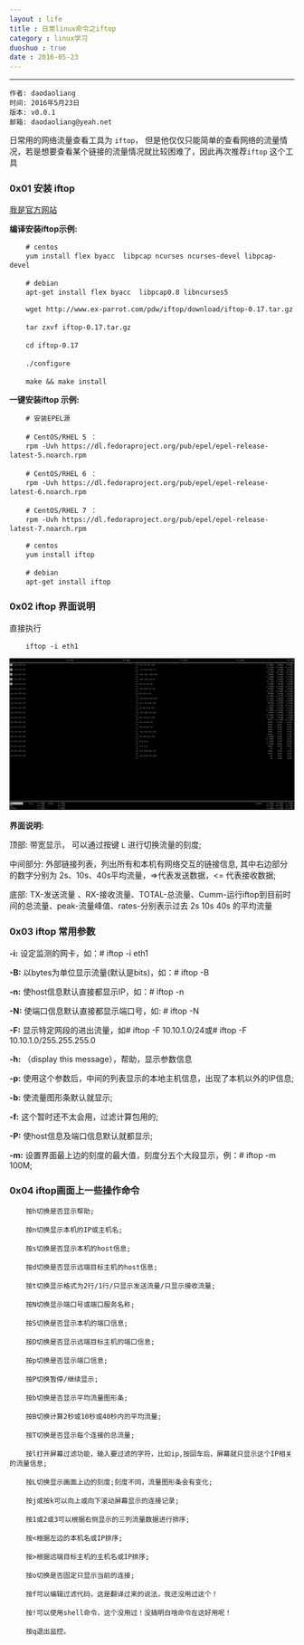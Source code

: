 ```yaml
---
layout : life
title : 日常linux命令之iftop
category : linux学习
duoshuo : true
date : 2016-05-23
---
```



******

	作者: daodaoliang
    时间: 2016年5月23日
    版本: v0.0.1
    邮箱: daodaoliang@yeah.net

<!-- more -->

日常用的网络流量查看工具为 `iftop`， 但是他仅仅只能简单的查看网络的流量情况，若是想要查看某个链接的流量情况就比较困难了，因此再次推荐`iftop` 这个工具

### 0x01 安装 iftop

[我是官方网站](http://www.ex-parrot.com/pdw/iftop/)

**编译安装iftop示例:**

```
    # centos
    yum install flex byacc  libpcap ncurses ncurses-devel libpcap-devel

    # debian
    apt-get install flex byacc  libpcap0.8 libncurses5
```

```
    wget http://www.ex-parrot.com/pdw/iftop/download/iftop-0.17.tar.gz

    tar zxvf iftop-0.17.tar.gz

    cd iftop-0.17

    ./configure

    make && make install
```

**一键安装iftop 示例:**

```
    # 安装EPEL源

    # CentOS/RHEL 5 ：
    rpm -Uvh https://dl.fedoraproject.org/pub/epel/epel-release-latest-5.noarch.rpm

    # CentOS/RHEL 6 ：
    rpm -Uvh https://dl.fedoraproject.org/pub/epel/epel-release-latest-6.noarch.rpm

    # CentOS/RHEL 7 ：
    rpm -Uvh https://dl.fedoraproject.org/pub/epel/epel-release-latest-7.noarch.rpm
```

```
    # centos
    yum install iftop

    # debian
    apt-get install iftop
```

### 0x02  iftop 界面说明

直接执行

```
    iftop -i eth1
```

![iftop](/res/img/blog/linux学习/iftop.png)

**界面说明:**

顶部: 带宽显示， 可以通过按键 `L` 进行切换流量的刻度;

中间部分: 外部链接列表，列出所有和本机有网络交互的链接信息, 其中右边部分的数字分别为 2s、10s、40s平均流量，=>代表发送数据，<= 代表接收数据;

底部: TX-发送流量 、RX-接收流量、TOTAL-总流量、Cumm-运行iftop到目前时间的总流量、peak-流量峰值、rates-分别表示过去 2s 10s 40s 的平均流量


### 0x03 iftop 常用参数

**-i:**  设定监测的网卡，如：# iftop -i eth1

**-B:**  以bytes为单位显示流量(默认是bits)，如：# iftop -B

**-n:** 使host信息默认直接都显示IP，如：# iftop -n

**-N:** 使端口信息默认直接都显示端口号，如: # iftop -N

**-F:** 显示特定网段的进出流量，如# iftop -F 10.10.1.0/24或# iftop -F 10.10.1.0/255.255.255.0

**-h:** （display this message），帮助，显示参数信息

**-p:** 使用这个参数后，中间的列表显示的本地主机信息，出现了本机以外的IP信息;

**-b:** 使流量图形条默认就显示;

**-f:** 这个暂时还不太会用，过滤计算包用的;

**-P:** 使host信息及端口信息默认就都显示;

**-m:** 设置界面最上边的刻度的最大值，刻度分五个大段显示，例：# iftop -m 100M;

### 0x04 iftop画面上一些操作命令

```
    按h切换是否显示帮助;

    按n切换显示本机的IP或主机名;

    按s切换是否显示本机的host信息;

    按d切换是否显示远端目标主机的host信息;

    按t切换显示格式为2行/1行/只显示发送流量/只显示接收流量;

    按N切换显示端口号或端口服务名称;

    按S切换是否显示本机的端口信息;

    按D切换是否显示远端目标主机的端口信息;

    按p切换是否显示端口信息;

    按P切换暂停/继续显示;

    按b切换是否显示平均流量图形条;

    按B切换计算2秒或10秒或40秒内的平均流量;

    按T切换是否显示每个连接的总流量;

    按l打开屏幕过滤功能，输入要过滤的字符，比如ip,按回车后，屏幕就只显示这个IP相关的流量信息;

    按L切换显示画面上边的刻度;刻度不同，流量图形条会有变化;

    按j或按k可以向上或向下滚动屏幕显示的连接记录;

    按1或2或3可以根据右侧显示的三列流量数据进行排序;

    按<根据左边的本机名或IP排序;

    按>根据远端目标主机的主机名或IP排序;

    按o切换是否固定只显示当前的连接;

    按f可以编辑过滤代码，这是翻译过来的说法，我还没用过这个！

    按!可以使用shell命令，这个没用过！没搞明白啥命令在这好用呢！

    按q退出监控。
```




